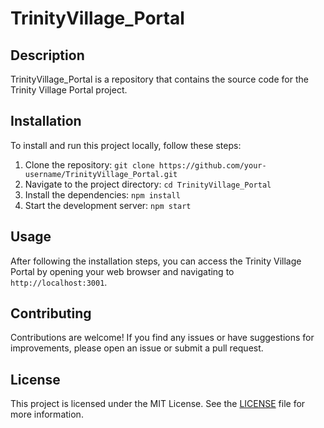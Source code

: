 # TrinityVillage_Portal
## Description
TrinityVillage_Portal is a repository that contains the source code for the Trinity Village Portal project.

## Installation
To install and run this project locally, follow these steps:

1. Clone the repository: `git clone https://github.com/your-username/TrinityVillage_Portal.git`
2. Navigate to the project directory: `cd TrinityVillage_Portal`
3. Install the dependencies: `npm install`
4. Start the development server: `npm start`

## Usage
After following the installation steps, you can access the Trinity Village Portal by opening your web browser and navigating to `http://localhost:3001`.

## Contributing
Contributions are welcome! If you find any issues or have suggestions for improvements, please open an issue or submit a pull request.

## License
This project is licensed under the MIT License. See the [LICENSE](LICENSE) file for more information.
